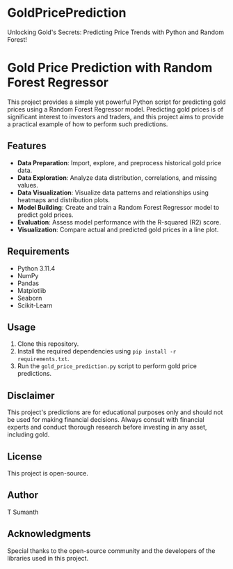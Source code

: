# GoldPricePrediction
Unlocking Gold's Secrets: Predicting Price Trends with Python and Random Forest!

# Gold Price Prediction with Random Forest Regressor

This project provides a simple yet powerful Python script for predicting gold prices using a Random Forest Regressor model. Predicting gold prices is of significant interest to investors and traders, and this project aims to provide a practical example of how to perform such predictions.

## Features
- **Data Preparation**: Import, explore, and preprocess historical gold price data.
- **Data Exploration**: Analyze data distribution, correlations, and missing values.
- **Data Visualization**: Visualize data patterns and relationships using heatmaps and distribution plots.
- **Model Building**: Create and train a Random Forest Regressor model to predict gold prices.
- **Evaluation**: Assess model performance with the R-squared (R2) score.
- **Visualization**: Compare actual and predicted gold prices in a line plot.

## Requirements
- Python 3.11.4
- NumPy
- Pandas
- Matplotlib
- Seaborn
- Scikit-Learn

## Usage
1. Clone this repository.
2. Install the required dependencies using `pip install -r requirements.txt`.
3. Run the `gold_price_prediction.py` script to perform gold price predictions.

## Disclaimer
This project's predictions are for educational purposes only and should not be used for making financial decisions. Always consult with financial experts and conduct thorough research before investing in any asset, including gold.

## License
This project is open-source.

## Author
T Sumanth

## Acknowledgments
Special thanks to the open-source community and the developers of the libraries used in this project.

